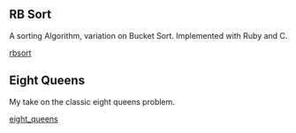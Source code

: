 ## RB Sort

A sorting Algorithm, variation on Bucket Sort. Implemented with Ruby and C.

[rbsort][rbsort]

[rbsort]: rbsort/


## Eight Queens

My take on the classic eight queens problem.

[eight_queens][eight_queens]

[eight_queens]: eight_queens/
